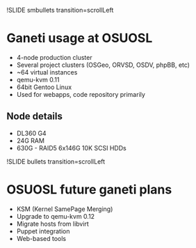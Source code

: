 !SLIDE smbullets transition=scrollLeft

# Ganeti usage at OSUOSL #

* 4-node production cluster
* Several project clusters (OSGeo, ORVSD, OSDV, phpBB, etc)
* ~64 virtual instances
* qemu-kvm 0.11
* 64bit Gentoo Linux
* Used for webapps, code repository primarily

## Node details ##

* DL360 G4
* 24G RAM
* 630G - RAID5 6x146G 10K SCSI HDDs

!SLIDE bullets transition=scrollLeft

# OSUOSL future ganeti plans #

* KSM (Kernel SamePage Merging)
* Upgrade to qemu-kvm 0.12
* Migrate hosts from libvirt
* Puppet integration
* Web-based tools
